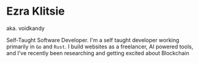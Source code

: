 # Ezra Klitsie
aka. voidkandy

Self-Taught Software Developer. 
I'm a self taught developer working primarily in `Go` and `Rust`. I build websites as a freelancer, AI powered tools, and I've recently been researching and getting excited about Blockchain


<!--
**voidKandy/voidKandy** is a ✨ _special_ ✨ repository because its `README.md` (this file) appears on your GitHub profile.

Here are some ideas to get you started:


- 🌱 I’m currently learning ...
- 👯 I’m looking to collaborate on ...
- 🤔 I’m looking for help with ...
- 💬 Ask me about ...
- 📫 How to reach me: ...
- 😄 Pronouns: ...
- ⚡ Fun fact: ...
-->
